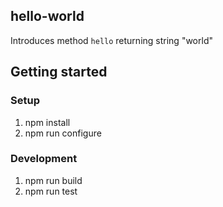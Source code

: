 ## hello-world

Introduces method `hello` returning string "world"

## Getting started

### Setup
1. npm install
2. npm run configure

### Development
1. npm run build
2. npm run test